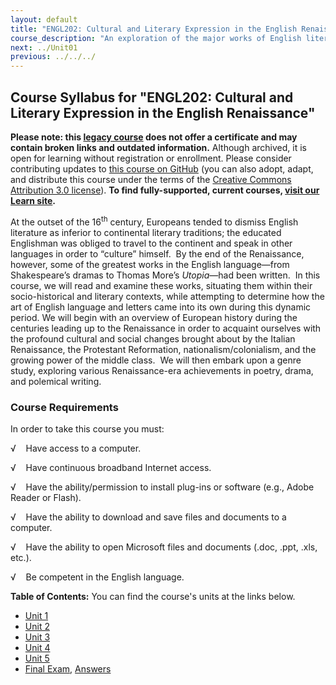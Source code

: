 ```yaml
---
layout: default
title: "ENGL202: Cultural and Literary Expression in the English Renaissance"
course_description: "An exploration of the major works of English literature and culture during the English Renaissance period (1600-1750), with particular attention to the socio-historical and literary contexts of the period."
next: ../Unit01
previous: ../../../
---
```

Course Syllabus for "ENGL202: Cultural and Literary Expression in the English Renaissance"
------------------------------------------------------------------------------------------

**Please note: this [legacy course](https://sayloracademy.zendesk.com/hc/en-us/articles/206089967) does not offer a certificate and may contain 
broken links and outdated information.** Although archived, it is open 
for learning without registration or enrollment. Please consider contributing 
updates to [this course on GitHub](https://github.com/saylordotorg/course_engl202) 
(you can also adopt, adapt, and distribute this course under the terms of 
the [Creative Commons Attribution 3.0 license](http://creativecommons.org/licenses/by/3.0/)). **To find fully-supported, current courses, [visit our 
Learn site](https://learn.saylor.org).**

At the outset of the 16<sup>th</sup> century, Europeans tended to
dismiss English literature as inferior to continental literary
traditions; the educated Englishman was obliged to travel to the
continent and speak in other languages in order to “culture” himself. 
By the end of the Renaissance, however, some of the greatest works in
the English language—from Shakespeare’s dramas to Thomas More’s
*Utopia*—had been written.  In this course, we will read and examine
these works, situating them within their socio-historical and literary
contexts, while attempting to determine how the art of English language
and letters came into its own during this dynamic period. We will begin
with an overview of European history during the centuries leading up to
the Renaissance in order to acquaint ourselves with the profound
cultural and social changes brought about by the Italian Renaissance,
the Protestant Reformation, nationalism/colonialism, and the growing
power of the middle class.  We will then embark upon a genre study,
exploring various Renaissance-era achievements in poetry, drama, and
polemical writing.

### Course Requirements

In order to take this course you must:

√    Have access to a computer.

√    Have continuous broadband Internet access.

√    Have the ability/permission to install plug-ins or software (e.g.,
Adobe Reader or Flash).

√    Have the ability to download and save files and documents to a
computer.

√    Have the ability to open Microsoft files and documents (.doc, .ppt,
.xls, etc.).

√    Be competent in the English language.

**Table of Contents:** You can find the course's units at the links below.

- [Unit 1](https://legacy.saylor.org/engl202/Unit01/)
- [Unit 2](https://legacy.saylor.org/engl202/Unit02/)
- [Unit 3](https://legacy.saylor.org/engl202/Unit03/)
- [Unit 4](https://legacy.saylor.org/engl202/Unit04/)
- [Unit 5](https://legacy.saylor.org/engl202/Unit05/)
- [Final Exam](http://saylordotorg.github.io/LegacyExams/ENGL/ENGL202/ENGL202-FinalExam.html), [Answers](http://saylordotorg.github.io/LegacyExams/ENGL/ENGL202/ENGL202-FinalExam-Answers.html)
